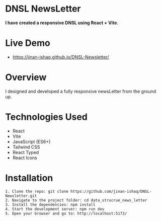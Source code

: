 # DNSL NewsLetter

**I have created a responsive DNSL using React + Vite**.

# Live Demo

- https://jinan-ishaq.github.io/DNSL-Newsletter/

# Overview

I designed and developed a fully responsive newsLetter from the ground up.

# Technologies Used

- React
- Vite
- JavaScript (ES6+)
- Tailwind CSS
- React Typed
- React Icons

# Installation

    1. Clone the repo: git clone https://github.com/jinan-ishaq/DNSL-Newsletter.git
    2. Navigate to the project folder: cd data_strucrue_news_letter
    3. Install the dependencies: npm install
    4. Start the development server: npm run dev
    5. Open your browser and go to: http://localhost:5173/
